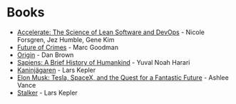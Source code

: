 # Books

- [Accelerate: The Science of Lean Software and DevOps](https://books.google.se/books?id=Kax-DwAAQBAJ&pg) - Nicole Forsgren, Jez Humble, Gene Kim
- [Future of Crimes](https://books.google.se/books?id=5v99BAAAQBAJ) - Marc Goodman
- [Origin](https://books.google.se/books?id=95wnDQAAQBAJ) - Dan Brown
- [Sapiens: A Brief History of Humankind](https://books.google.se/books?id=1EiJAwAAQBAJ) - Yuval Noah Harari
- [Kaninjägaren](https://books.google.se/books/about/Kaninjägaren.html?id=-KcTDAAAQBAJ) - Lars Kepler
- [Elon Musk: Tesla, SpaceX, and the Quest for a Fantastic Future](https://books.google.se/books?id=Yd99BAAAQBAJ) - Ashlee Vance
- [Stalker](https://books.google.se/books/about/Stalker.html?id=KfCKAwAAQBAJ) - Lars Kepler
